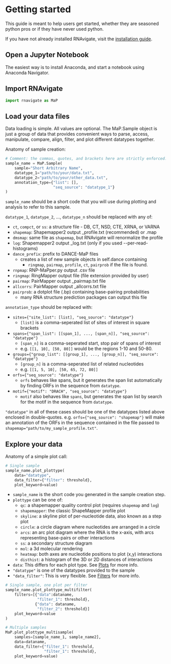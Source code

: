 Getting started
===============

This guide is meant to help users get started, whether they are seasoned python
pros or if they have never used python.

If you have not already installed RNAvigate, visit the
[installation guide](installation.md).

Open a Jupyter Notebook
-----------------------

The easiest way is to install Anaconda, and start a notebook using Anaconda
Navigator.

Import RNAvigate
----------------

```python
import rnavigate as MaP
```

Load your data files
--------------------

Data loading is simple. All values are optional. The MaP.Sample object is just
a group of data that provides convenient ways to parse, access, manipulate,
compare, align, filter, and plot different datatypes together.

Anatomy of sample creation:

```python
# Comment: the commas, quotes, and brackets here are strictly enforced.
sample_name = MaP.Sample(
    sample="Short Arbitrary Name",
    datatype_1="path/to/your/data.txt",
    datatype_2="path/to/your/other_data.txt",
    annotation_type={"list": [],
                     "seq_source": "datatype_1"}
)
```

`sample_name` should be a short code that you will use during plotting and
analysis to refer to this sample.

`datatype_1`, `datatype_2`, ..., `datatype_n` should be replaced with any of:

- `ct`, `compct`, or `ss`: a structure file - DB, CT, NSD, CTE, XRNA, or VARNA
- `shapemap`: Shapemapper2 output _profile.txt (recommended) or .map
- `dmsmap`: same file as `shapemap`, but RNAvigate will renormalize the profile
- `log`: Shapemapper2 output _log.txt (only if you used --per-read-histograms)
- `dance_prefix`: prefix to DANCE-MaP files
  - creates a list of new sample objects in self.dance containing
    - `ringmap`, `pairmap`, `profile`, `ct`, `pairprob` if the file is found.
- `rnpmap`: RNP-MaPper.py output .csv file
- `ringmap`: RingMapper output file (file extension provided by user)
- `pairmap`: PairMapper output _pairmap.txt file
- `allcorrs`: PairMapper output _allcorrs.txt file
- `pairprob`: a dotplot file (.bp) containing base-pairing probabilities
  - many RNA structure prediction packages can output this file

`annotation_type` should be replaced with:

- `sites={"site_list": [list], "seq_source": "datatype"}` 
  - `[list]` is a comma-seperated list of sites of interest in square brackets
- `spans={"span_list": [[span_1], ..., [span_n]], "seq_source": "datatype"}`
  - `[span_n]` is a comma-seperated start, stop pair of spans of interest
  - e.g. `[[1, 10], [50, 80]]` would be the regions 1-10 and 50-80.
- `groups={"group_list": [[group_1], ..., [group_n]], "seq_source": "datatype"}`
  - `[group_n]` is a comma-seperated list of related nucleotides
  - e.g. `[[1, 5, 10], [50, 65, 72, 80]]`
- `orfs={"seq_source": "datatype"}`
  - `orfs` behaves like spans, but it generates the span list automatically by
    finding ORFs in the sequence from `datatype`.
- `motif={"motif": "DRACH", "seq_source": "datatype"}`
  - `motif` also behaves like `spans`, but generates the span list by search
    for the motif in the sequence from `datatype`.

`"datatype"` in all of these cases should be one of the datatypes listed above
enclosed in double-quotes. e.g. `orfs={"seq_source": "shapemap"}` will make an
annotation of the ORFs in the sequence contained in the file passed to
`shapemap="path/to/my_sample_profile.txt"`.

Explore your data
-----------------

Anatomy of a simple plot call:

```python
# Single sample
sample_name.plot_plottype(
    data="datatype",
    data_filter={"filter": threshold},
    plot_keyword=value)
```

- `sample_name` is the short code you generated in the sample creation step.
- `plottype` can be one of:
  - `qc`: a shapemapper quality control plot (requires `shapemap` and `log`)
  - `shapemapper`: the classic ShapeMapper profile plot
  - `skyline`: a skyline plot of per-nucleotide data, also known as a step plot
  - `circle`: a circle diagram where nucleotides are arranged in a circle
  - `arcs`: an arc plot diagram where the RNA is the x-axis, with arcs
    representing base-pairs or other interactions
  - `ss`: a secondary structure diagram
  - `mol`: a 3d molecular rendering
  - `heatmap`: both axes are nucleotide positions to plot (x,y) interactions
  - `disthist`: a histogram of the 3D or 2D distances of interactions
- `data`: This differs for each plot type. See [Plots](plots.md) for more info.
- `"datatype"` is one of the datatypes provided to the sample
- `"data_filter"`: This is very flexible. See [Filters](filters.md) for more info.

```python
# Single sample, one plot per filter
sample_name.plot_plottype_multifilter(
    filters=[{"data":dataname,
              "filter_1": threshold},
             {"data": dataname,
              "filter_2": threshold}]
    plot_keyword=value
)
```

```python
# Multiple samples
MaP.plot_plottype_multisample(
    samples=[sample_name_1, sample_name2],
    data=dataname,
    data_filter={"filter_1": threshold,
                 "filter_1": threshold},
    plot_keyword=value)
```
